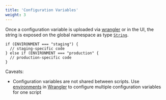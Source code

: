 ```yaml
---
title: 'Configuration Variables'
weight: 3
---
```


Once a configuration variable is uploaded via [wrangler](/tooling/wrangler/configuration) or in the UI, the string is exposed on the global namespace as type [`String`](https://developer.mozilla.org/en-US/docs/Web/JavaScript/Reference/Global_Objects/String).

```
if (ENVIRONMENT === "staging") {
  // staging-specific code
} else if (ENVIRONMENT === "production" {
  // production-specific code
}
```

Caveats:

- Configuration variables are not shared between scripts. Use [environments](/tooling/wrangler/configuration/environments) in [Wrangler](https://github.com/cloudflare/wrangler) to configure multiple configuration variables for one script
